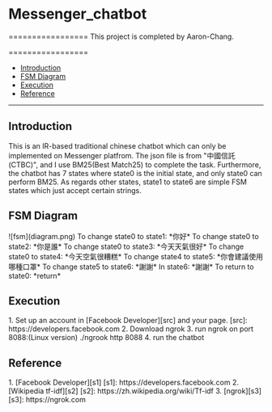 # Messenger_chatbot
=================
This project is completed by Aaron-Chang.

=================

*   [Introduction](#intro)
*   [FSM Diagram](#diagram)
*   [Execution](#exec)
*   [Reference](#ref)
*  *  *
<h2 id="intro">Introduction</h2>
    This is an IR-based traditional chinese chatbot which can only be implemented on Messenger
platfrom. The json file is from "中國信託(CTBC)", and I use BM25(Best Match25) to complete the
task. Furthermore, the chatbot has 7 states where state0 is the initial state, and only state0
can perform BM25. As regards other states, state1 to state6 are simple FSM states which just 
accept certain strings.
<h2 id="diagram">FSM Diagram</h2>
![fsm](diagram.png)
To change state0 to state1:
    *你好*
To change state0 to state2:
    *你是誰*
To change state0 to state3:
    *今天天氣很好*
To change state0 to state4:
    *今天空氣很糟糕*
To change state4 to state5:
    *你會建議使用哪種口罩*
To change state5 to state6:
    *謝謝*
In state6:
    *謝謝*
To return to state0:
    *return*
<h2 id="exec">Execution</h2>
1. Set up an account in [Facebook Developer][src] and your page.
[src]: https://developers.facebook.com
2. Download ngrok
3. run ngrok on port 8088:(Linux version)
    ./ngrook http 8088
4. run the chatbot
<h2 id="ref">Reference</h2>
1. [Facebook Developer][s1]
[s1]: https://developers.facebook.com
2. [Wikipedia tf-idf][s2]
[s2]: https://zh.wikipedia.org/wiki/Tf-idf
3. [ngrok][s3]
[s3]: https://ngrok.com

